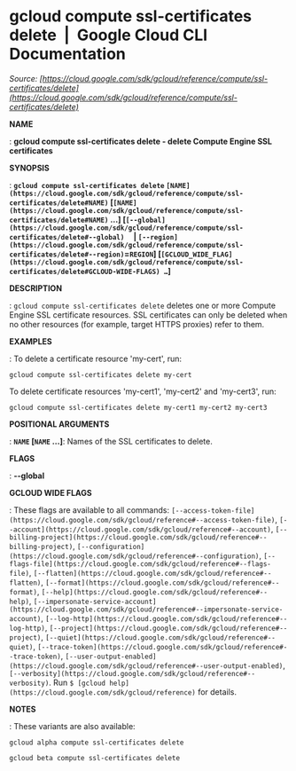 # gcloud compute ssl-certificates delete  |  Google Cloud CLI Documentation

*Source: [https://cloud.google.com/sdk/gcloud/reference/compute/ssl-certificates/delete](https://cloud.google.com/sdk/gcloud/reference/compute/ssl-certificates/delete)*

**NAME**

: **gcloud compute ssl-certificates delete - delete Compute Engine SSL certificates**

**SYNOPSIS**

: **`gcloud compute ssl-certificates delete` `[NAME](https://cloud.google.com/sdk/gcloud/reference/compute/ssl-certificates/delete#NAME)` [`[NAME](https://cloud.google.com/sdk/gcloud/reference/compute/ssl-certificates/delete#NAME)` …] [`[--global](https://cloud.google.com/sdk/gcloud/reference/compute/ssl-certificates/delete#--global)`     | `[--region](https://cloud.google.com/sdk/gcloud/reference/compute/ssl-certificates/delete#--region)`=`REGION`] [`[GCLOUD_WIDE_FLAG](https://cloud.google.com/sdk/gcloud/reference/compute/ssl-certificates/delete#GCLOUD-WIDE-FLAGS) …`]**

**DESCRIPTION**

: `gcloud compute ssl-certificates delete` deletes one or more Compute
Engine SSL certificate resources. SSL certificates can only be deleted when no
other resources (for example, target HTTPS proxies) refer to them.

**EXAMPLES**

: To delete a certificate resource 'my-cert', run:

```
gcloud compute ssl-certificates delete my-cert
```

To delete certificate resources 'my-cert1', 'my-cert2' and 'my-cert3', run:

```
gcloud compute ssl-certificates delete my-cert1 my-cert2 my-cert3
```

**POSITIONAL ARGUMENTS**

: **`NAME` [`NAME` …]**:
Names of the SSL certificates to delete.

**FLAGS**

: **--global**

**GCLOUD WIDE FLAGS**

: These flags are available to all commands: `[--access-token-file](https://cloud.google.com/sdk/gcloud/reference#--access-token-file)`,
`[--account](https://cloud.google.com/sdk/gcloud/reference#--account)`, `[--billing-project](https://cloud.google.com/sdk/gcloud/reference#--billing-project)`,
`[--configuration](https://cloud.google.com/sdk/gcloud/reference#--configuration)`,
`[--flags-file](https://cloud.google.com/sdk/gcloud/reference#--flags-file)`,
`[--flatten](https://cloud.google.com/sdk/gcloud/reference#--flatten)`, `[--format](https://cloud.google.com/sdk/gcloud/reference#--format)`, `[--help](https://cloud.google.com/sdk/gcloud/reference#--help)`, `[--impersonate-service-account](https://cloud.google.com/sdk/gcloud/reference#--impersonate-service-account)`,
`[--log-http](https://cloud.google.com/sdk/gcloud/reference#--log-http)`,
`[--project](https://cloud.google.com/sdk/gcloud/reference#--project)`, `[--quiet](https://cloud.google.com/sdk/gcloud/reference#--quiet)`, `[--trace-token](https://cloud.google.com/sdk/gcloud/reference#--trace-token)`, `[--user-output-enabled](https://cloud.google.com/sdk/gcloud/reference#--user-output-enabled)`,
`[--verbosity](https://cloud.google.com/sdk/gcloud/reference#--verbosity)`.
Run `$ [gcloud help](https://cloud.google.com/sdk/gcloud/reference)` for details.

**NOTES**

: These variants are also available:

```
gcloud alpha compute ssl-certificates delete
```

```
gcloud beta compute ssl-certificates delete
```